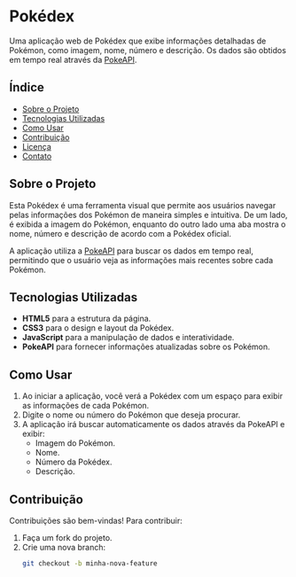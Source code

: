 # Pokédex

Uma aplicação web de Pokédex que exibe informações detalhadas de Pokémon, como imagem, nome, número e descrição. Os dados são obtidos em tempo real através da [PokeAPI](https://pokeapi.co/).

## Índice

- [Sobre o Projeto](#sobre-o-projeto)
- [Tecnologias Utilizadas](#tecnologias-utilizadas)
- [Como Usar](#como-usar)
- [Contribuição](#contribuição)
- [Licença](#licença)
- [Contato](#contato)

## Sobre o Projeto

Esta Pokédex é uma ferramenta visual que permite aos usuários navegar pelas informações dos Pokémon de maneira simples e intuitiva. De um lado, é exibida a imagem do Pokémon, enquanto do outro lado uma aba mostra o nome, número e descrição de acordo com a Pokédex oficial.

A aplicação utiliza a [PokeAPI](https://pokeapi.co/) para buscar os dados em tempo real, permitindo que o usuário veja as informações mais recentes sobre cada Pokémon.

## Tecnologias Utilizadas

- **HTML5** para a estrutura da página.
- **CSS3** para o design e layout da Pokédex.
- **JavaScript** para a manipulação de dados e interatividade.
- **PokeAPI** para fornecer informações atualizadas sobre os Pokémon.

## Como Usar

1. Ao iniciar a aplicação, você verá a Pokédex com um espaço para exibir as informações de cada Pokémon.
2. Digite o nome ou número do Pokémon que deseja procurar.
3. A aplicação irá buscar automaticamente os dados através da PokeAPI e exibir:
   - Imagem do Pokémon.
   - Nome.
   - Número da Pokédex.
   - Descrição.

## Contribuição

Contribuições são bem-vindas! Para contribuir:

1. Faça um fork do projeto.
2. Crie uma nova branch:
   ```bash
   git checkout -b minha-nova-feature
